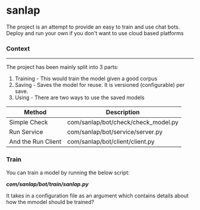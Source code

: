 # sanlap
The project is an attempt to provide an easy to train and use chat bots. Deploy and run your own if you don't want to use cloud based platforms

### Context
****
The project has been mainly split into 3 parts:
1. Training - This would train the model given a good corpus
2. Saving - Saves the model for reuse. It is versioned (configurable) per save.
3. Using - There are two ways to use the saved models

|Method|Description|
|------|---------|
|Simple Check|com/sanlap/bot/check/check_model.py|
|Run Service|com/sanlap/bot/service/server.py|
|And the Run Client|com/sanlap/bot/client/client.py|

### Train
You can train a model by running the below script:

***com/sanlap/bot/train/sanlap.py*** 

It takes in a configuration file as an argument which contains details about how the mmodel should be trained?

